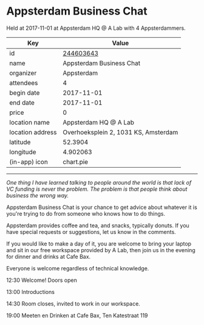 # Appsterdam Business Chat
Held at 2017-11-01 at Appsterdam HQ @ A Lab with 4 Appsterdammers.
        
|Key|Value
|---|---|
|id|[244603643](https://www.meetup.com/appsterdam/events/244603643/)|
|name|Appsterdam Business Chat|
|organizer|Appsterdam|
|attendees|4|
|begin date|2017-11-01|
|end date|2017-11-01|
|price|0|
|location name|Appsterdam HQ @ A Lab|
|location address|Overhoeksplein 2, 1031 KS, Amsterdam|
|latitude|52.3904|
|longitude|4.902063|
|(in-app) icon|chart.pie|

---

*One thing I have learned talking to people around the world is that lack of VC funding is never the problem. The problem is that people think about business the wrong way.*

Appsterdam Business Chat is your chance to get advice about whatever it is you're trying to do from someone who knows how to do things.

Appsterdam provides coffee and tea, and snacks, typically donuts. If you have special requests or suggestions, let us know in the comments.

If you would like to make a day of it, you are welcome to bring your laptop and sit in our free workspace provided by A Lab, then join us in the evening for dinner and drinks at Cafe Bax.

Everyone is welcome regardless of technical knowledge.

12:30 Welcome! Doors open

13:00 Introductions

14:30 Room closes, invited to work in our workspace.

19:00 Meeten en Drinken at Cafe Bax, Ten Katestraat 119


